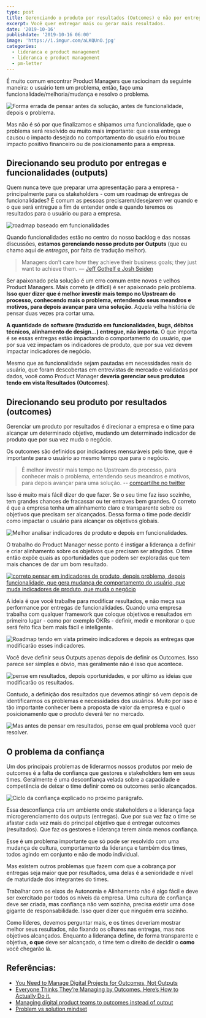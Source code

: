 ```yaml
---
type: post
title: Gerenciando o produto por resultados (Outcomes) e não por entregas (Outputs)
excerpt: Você quer entregar mais ou gerar mais resultados.
date: '2019-10-16'
publishdate: '2019-10-16 06:00'
image: 'https://i.imgur.com/aLKQUnO.jpg'
categories:
  - lideranca e product management
  - lideranca e product management
  - pm-letter
---
```

É muito comum encontrar Product Managers que raciocinam da seguinte maneira: o usuário tem um problema, então, faço uma funcionalidade/melhoria/mudança e resolvo o problema.

![Forma errada de pensar antes da solução, antes de funcionalidade, depois o problema.](https://diegoeis.com/images/uploads/img1.png)

Mas não é só por que finalizamos e shipamos uma funcionalidade, que o problema será resolvido ou muito mais importante: que essa entrega causou o impacto desejado no comportamento do usuário e/ou trouxe impacto positivo financeiro ou de posicionamento para a empresa.

## Direcionando seu produto por entregas e funcionalidades (outputs)

Quem nunca teve que preparar uma apresentação para a empresa - principalmente para os stakeholders - com um roadmap de entregas de funcionalidades? É comum as pessoas precisarem/desejarem ver quando e o que será entregue a fim de entender onde e quando teremos os resultados para o usuário ou para a empresa.

![roadmap baseado em funcionalidades](https://diegoeis.com/images/uploads/roadmap.png)

Quando funcionalidades estão no centro do nosso backlog e das nossas discussões, **estamos gerenciando nosso produto por Outputs** (que eu chamo aqui de _entregas_, por falta de tradução melhor).

> Managers don’t care how they achieve their business goals; they just want to achieve them. — [Jeff Gothelf e Josh Seiden](https://hbr.org/2017/02/you-need-to-manage-digital-projects-for-outcomes-not-outputs)

Ser apaixonado pela solução é um erro comum entre novos e velhos Product Managers. Mais correto (e difícil) é ser apaixonado pelo problema. **Isso quer dizer que é melhor investir mais tempo no Upstream do processo, conhecendo mais o problema, entendendo seus meandros e motivos, para depois avançar para uma solução**. Aquela velha história de pensar duas vezes pra cortar uma.

**A quantidade de software (traduzido em funcionalidades, bugs, débitos técnicos, alinhamento de design…) entregue, não importa**. O que importa é se essas entregas estão impactando o comportamento do usuário, que por sua vez impactam os indicadores de produto, que por sua vez devem impactar indicadores de negócio. 

Mesmo que as funcionalidade sejam pautadas em necessidades reais do usuário, que foram descobertas em entrevistas de mercado e validadas por dados, você como Product Manager **deveria gerenciar seus produtos tendo em vista Resultados (Outcomes)**.

## Direcionando seu produto por resultados (outcomes)

Gerenciar um produto por resultados é direcionar a empresa e o time para alcançar um determinado objetivo, mudando um determinado indicador de produto que por sua vez muda o negócio. 

Os outcomes são definidos por indicadores mensuráveis pelo time, que é importante para o usuário ao mesmo tempo que para o negócio.

> É melhor investir mais tempo no Upstream do processo, para conhecer mais o problema, entendendo seus meandros e motivos, para depois avançar para uma solução. -- [compartilhe no twitter](https://ctt.ac/Tc8ux)

Isso é muito mais fácil dizer do que fazer. Se o seu time faz isso sozinho, tem grandes chances de fracassar ou ter entraves bem grandes. O correto é que a empresa tenha um alinhamento claro e transparente sobre os objetivos que precisam ser alcançados. Dessa forma o time pode decidir como impactar o usuário para alcançar os objetivos globais.

![Melhor analisar indicadores de produto e depois em funcionalidades.](https://diegoeis.com/images/uploads/img-indicadores-funcionliadade.png)

O trabalho do Product Manager nesse ponto é instigar a liderança a definir e criar alinhamento sobre os objetivos que precisam ser atingidos. O time então expõe quais as oportunidades que podem ser exploradas que tem mais chances  de dar um bom resultado.

[![correto pensar em indicadores de produto, depois problema, depois funcionalidade, que gera mudança de comportamento do usuário, que muda indicadores de produto, que muda o negócio](https://diegoeis.com/images/uploads/correto.png)](https://diegoeis.com/images/uploads/correto.png)

A ideia é que você trabalhe para modificar resultados, e não meça sua performance por entregas de funcionalidades. Quando uma empresa trabalha com qualquer framework que coloque objetivos e resultados em primeiro lugar - como por exemplo OKRs - definir, medir e monitorar o que será feito fica bem mais fácil e inteligente.

![Roadmap tendo em vista primeiro indicadores e depois as  entregas que modificarão esses indicadores.](https://diegoeis.com/images/uploads/roadmap-correto.png)

Você deve definir seus Outputs apenas depois de definir os Outcomes. Isso parece ser simples e óbvio, mas geralmente não é isso que acontece. 

![pense em resultados, depois oportunidades, e por ultimo as ideias que modificarão os resultados.](https://diegoeis.com/images/uploads/ideia-resultado-oportunidade.png)

Contudo, a definição dos resultados que devemos atingir só vem depois de identificarmos os problemas e necessidades dos usuários. Muito por isso é tão importante conhecer bem a proposta de valor da empresa e qual o posicionamento que o produto deverá ter no mercado.

![Mas antes de pensar em resultados, pense em qual problema você quer resolver.](https://diegoeis.com/images/uploads/ideia-resultado-oportunidade2.png)

## O problema da confiança

Um dos principais problemas de liderarmos nossos produtos por meio de outcomes é a falta de confiança que gestores e stakeholders tem em seus times. Geralmente é uma desconfiança velada sobre a capacidade e competência de deixar o time definir como os outcomes serão alcançados.

![Ciclo da confiança explicado no próximo parágrafo.](https://diegoeis.com/images/uploads/ciclo.png)

Essa desconfiança cria um ambiente onde stakeholders e a liderança faça microgerenciamento dos outputs (entregas). Que por sua vez faz o time se afastar cada vez mais do principal objetivo que é entregar outcomes (resultados). Que faz os gestores e liderança terem ainda menos confiança. 

Esse é um problema importante que só pode ser resolvido com uma mudança de cultura, comportamento da liderança e também dos times, todos agindo em conjunto e não de modo individual.

Mas existem outros problemas que fazem com que a cobrança por entregas seja maior que por resultados, uma delas é a senioridade e nível de maturidade dos integrantes do times. 

Trabalhar com os eixos de Autonomia e Alinhamento não é algo fácil e deve ser exercitado por todos os níveis da empresa. Uma cultura de confiança deve ser criada, mas confiança não vem sozinha, precisa existir uma dose gigante de responsabilidade. Isso quer dizer que ninguém erra sozinho.

Como líderes, devemos perguntar mais, e os times deveriam mostrar melhor seus resultados, não fixando os olhares nas entregas, mas nos objetivos alcançados. Enquanto a liderança define, de forma transparente e objetiva, **o que** deve ser alcançado, o time tem o direito de decidir o **como** você chegarão lá.

## Referências:

* [You Need to Manage Digital Projects for Outcomes, Not Outputs](https://hbr.org/2017/02/you-need-to-manage-digital-projects-for-outcomes-not-outputs)
* [Everyone Thinks They’re Managing by Outcomes. Here’s How to Actually Do it.](https://www.producttalk.org/2019/10/managing-outcomes/)
* [Managing digital product teams to outcomes instead of output](https://planet-lean.com/digital-product-team-outcome-lean-agile/)
* [Problem vs solution mindset](https://medium.com/@jocatorres/problem-vs-solution-mindset-8c9add6076c2)
